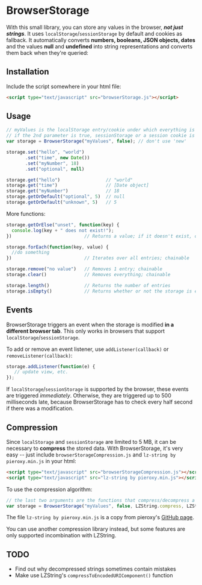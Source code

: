 # BrowserStorage
With this small library, you can store any values in the browser, ***not just strings***. It uses `localStorage`/`sessionStorage` by default and cookies as fallback. It automatically converts **numbers, booleans, JSON objects, dates** and the values **null** and **undefined** into string representations and converts them back when they're queried:

## Installation

Include the script somewhere in your html file:

```html
<script type="text/javascript" src="browserStorage.js"></script>
```

## Usage

```javascript
// myValues is the localStorage entry/cookie under which everything is stored.
// if the 2nd parameter is true, sessionStorage or a session cookie is used instead
var storage = BrowserStorage("myValues", false); // don't use 'new'

storage.set("hello", "world")
       .set("time", new Date())
       .set("myNumber", 18)
       .set("optional", null)

storage.get("hello")                 // "world"
storage.get("time")                  // [Date object]
storage.get("myNumber")              // 18
storage.getOrDefault("optional", 5)  // null
storage.getOrDefault("unknown", 5)   // 5
```

More functions:

```javascript
storage.getOrElse("unset", function(key) {
  console.log(key + " does not exist!");
})                           // Returns a value; if it doesn't exist, calls a function

storage.forEach(function(key, value) {
  //do something
})                           // Iterates over all entries; chainable

storage.remove("no value")   // Removes 1 entry; chainable
storage.clear()              // Removes everything; chainable

storage.length()             // Returns the number of entries
storage.isEmpty()            // Returns whether or not the storage is empty
```

## Events

BrowserStorage triggers an event when the storage is modified **in a different browser tab**. This only works in browsers that support `localStorage`/`sessionStorage`.

To add or remove an event listener, use `addListener(callback)` or `removeListener(callback)`:

```javascript
storage.addListener(function(e) {
   // update view, etc.
});
```

If `localStorage`/`sessionStorage` is supported by the browser, these events are triggered _immediately_. Otherwise, they are triggered up to 500 milliseconds late, because BrowserStorage has to check every half second if there was a modification.

## Compression

Since `localStorage` and `sessionStorage` are limited to 5 MB, it can be necessary to **compress** the stored data. With BrowserStorage, it's very easy -- just include `browserStorageCompression.js` and `lz-string by pieroxy.min.js` in your html:

```html
<script type="text/javascript" src="browserStorageCompression.js"></script>
<script type="text/javascript" src="lz-string by pieroxy.min.js"></script>
```

To use the compression algorithm:

```javascript
// the last two arguments are the functions that compress/decompress a string
var storage = BrowserStorage("myValues", false, LZString.compress, LZString.decompress);
```

The file `lz-string by pieroxy.min.js` is a copy from pieroxy's <a href="https://github.com/pieroxy/lz-string">GitHub page</a>.

You can use another compression library instead, but some features are only supported incombination with LZString.

## TODO

* Find out why decompressed strings sometimes contain mistakes
* Make use LZString's `compressToEncodedURIComponent()` function
